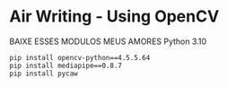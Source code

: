 # Air Writing - Using OpenCV
BAIXE ESSES MODULOS MEUS AMORES
Python 3.10
```
pip install opencv-python==4.5.5.64
pip install mediapipe==0.8.7
pip install pycaw
```
